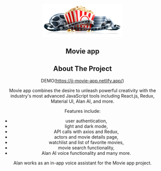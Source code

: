 <div id="top"></div>


<br />
<div align="center">
  <a href="https://github.com/jeffjiang13/movie-app">
    <img src="src/assets/images/dark2.png" alt="Filmpire" width="252" height="105">
  </a>

  <h2 align="center">Movie app</h2>



<!-- ABOUT THE PROJECT -->
## About The Project
DEMO(https://jj-movie-app.netlify.app/)

Movie app combines the desire to unleash powerful creativity with the industry's most advanced JavaScript tools including React.js, Redux, Material UI, Alan AI, and more.

Features include:
* user authentication,
* light and dark mode,
* API calls with axios and Redux,
* actors and movie details page,
* watchlist and list of favorite movies,
* movie search functionality,
* Alan AI voice functionality and many more.

Alan works as an in-app voice assistant for the Movie app project.
